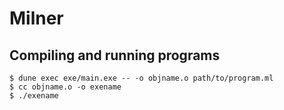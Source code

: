 # Milner

## Compiling and running programs

```
$ dune exec exe/main.exe -- -o objname.o path/to/program.ml
$ cc objname.o -o exename
$ ./exename
```

